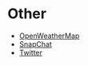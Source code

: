 # Other

- [OpenWeatherMap](https://openweathermap.org/)
- [SnapChat](https://developers.snapchat.com/)
- [Twitter](https://developer.twitter.com/)